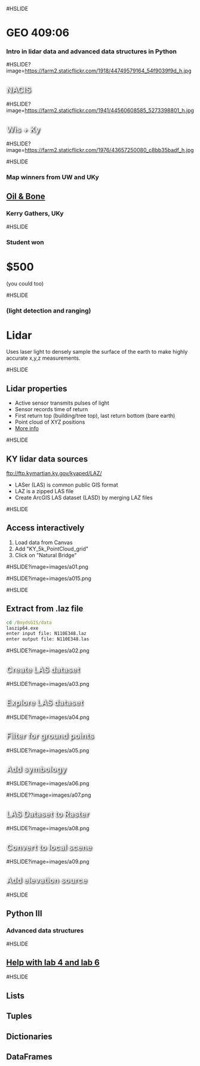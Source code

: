 #HSLIDE
# GEO 409:06
### Intro in lidar data and advanced data structures in Python


#HSLIDE?image=https://farm2.staticflickr.com/1918/44749579164_54f9039f9d_h.jpg
<h2 style="color:#eee;text-shadow: 2px 2px 4px #000;">NACIS</h2>

#HSLIDE?image=https://farm2.staticflickr.com/1941/44560608585_5273398801_h.jpg
<h2 style="color:#eee;text-shadow: 2px 2px 4px #000;">Wis + Ky</h2>


#HSLIDE?image=https://farm2.staticflickr.com/1976/43657250080_c8bb35badf_h.jpg

#HSLIDE
### Map winners from UW and UKy
## [Oil & Bone](https://www.kgmaps.com/oil-and-bone/)
### Kerry Gathers, UKy

#HSLIDE
### Student won
# $500 
(you could too)

#HSLIDE
### (light detection and ranging)
# Lidar
Uses laser light to densely sample the surface of the earth to make highly accurate x,y,z measurements.

#HSLIDE
## Lidar properties
* Active sensor transmits pulses of light
* Sensor records time of return
* First return top (building/tree top), last return bottom (bare earth)
* Point cloud of XYZ positions
* [More info](http://pro.arcgis.com/en/pro-app/help/data/las-dataset/use-lidar-in-arcgis-pro.htm)

#HSLIDE
## KY lidar data sources
ftp://ftp.kymartian.ky.gov/kyaped/LAZ/
* LASer (LAS) is common public GIS format
* LAZ is a zipped LAS file
* Create ArcGIS LAS dataset (LASD) by merging LAZ files

#HSLIDE
## Access interactively
1. Load data from Canvas
2. Add "KY_5k_PointCloud_grid"
3. Click on "Natural Bridge"

#HSLIDE?image=images/a01.png

#HSLIDE?image=images/a015.png

#HSLIDE
## Extract from .laz file
```bat
cd /BoydsGIS/data
laszip64.exe
enter input file: N110E348.laz
enter output file: N110E348.las
```

#HSLIDE?image=images/a02.png
<h2 style="color:#eee;text-shadow: 2px 2px 4px #000;">Create LAS dataset</h2>

#HSLIDE?image=images/a03.png
<h2 style="color:#eee;text-shadow: 2px 2px 4px #000;">Explore LAS dataset</h2>

#HSLIDE?image=images/a04.png
<h2 style="color:#eee;text-shadow: 2px 2px 4px #000;">Filter for ground points</h2>

#HSLIDE?image=images/a05.png
<h2 style="color:#eee;text-shadow: 2px 2px 4px #000;">Add symbology</h2>

#HSLIDE?image=images/a06.png

#HSLIDE??image=images/a07.png
<h2 style="color:#eee;text-shadow: 2px 2px 4px #000;">LAS Dataset to Raster</h2>

#HSLIDE?image=images/a08.png
<h2 style="color:#eee;text-shadow: 2px 2px 4px #000;">Convert to local scene</h2>

#HSLIDE?image=images/a09.png
<h2 style="color:#eee;text-shadow: 2px 2px 4px #000;">Add elevation source</h2>

#HSLIDE
## Python III
### Advanced data structures

#HSLIDE
## [Help with lab 4 and lab 6](https://github.com/UKy-GIS/uky-gis.github.io/tree/master/support/python-arcgis/examples)

#HSLIDE
## Lists
## Tuples
## Dictionaries
## DataFrames